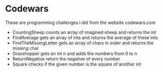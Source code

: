# Codewars

These are programming challenges i did from the website codewars.com

* CountingSheep counts an array of imagined sheep and returns the int
* FindAverage gets an array of ints and returns the average of these ints
* FindTheMissingLetter gets an array of chars in order and returns the missing char
* Grasshopper gets an int n and adds the numbers from 0 to n
* ReturnNegative return the negative of every number
* Square checks if the given number is the square of another int 
